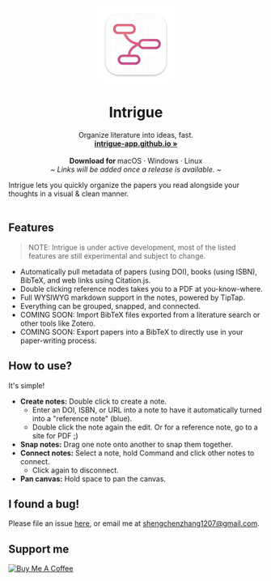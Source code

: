 <p align="center">
  <a href="#">
    
  </a>
  <p align="center">
   <img width="150" height="150" src="https://raw.githubusercontent.com/intrigue-app/.github/main/profile/icon.png" alt="Logo">
  </p>
  <h1 align="center"><b>Intrigue</b></h1>
  <p align="center">
  Organize literature into ideas, fast.
    <br />
    <a href="https://intrigue-app.github.io"><strong>intrigue-app.github.io »</strong></a>
    <br />
    <br />
    <b>Download for </b>
    macOS
    ·
    Windows
    ·
    Linux
    <br />
    <i>~ Links will be added once a release is available. ~</i>
  </p>
</p>
Intrigue lets you quickly organize the papers you read alongside your thoughts in a visual & clean manner.
<br/>
<br/>

## Features

> NOTE: Intrigue is under active development, most of the listed features are still experimental and subject to change.

* Automatically pull metadata of papers (using DOI), books (using ISBN), BibTeX, and web links using Citation.js.
* Double clicking reference nodes takes you to a PDF at you-know-where.
* Full WYSIWYG markdown support in the notes, powered by TipTap.
* Everything can be grouped, snapped, and connected.
* COMING SOON: Import BibTeX files exported from a literature search or other tools like Zotero.
* COMING SOON: Export papers into a BibTeX to directly use in your paper-writing process.

## How to use?
It's simple!
* **Create notes:** Double click to create a note.
  * Enter an DOI, ISBN, or URL into a note to have it automatically turned into a "reference note" (blue).
  * Double click the note again the edit. Or for a reference note, go to a site for PDF ;)
* **Snap notes:** Drag one note onto another to snap them together.
* **Connect notes:** Select a note, hold Command and click other notes to connect.
  * Click again to disconnect.
* **Pan canvas:** Hold space to pan the canvas.

## I found a bug!
Please file an issue [here](https://github.com/shaunabanana/intrigue/issues), or email me at shengchenzhang1207@gmail.com.

## Support me
<a href="https://www.buymeacoffee.com/shengchen" target="_blank"><img src="https://cdn.buymeacoffee.com/buttons/default-orange.png" alt="Buy Me A Coffee" height="41" width="174"></a>